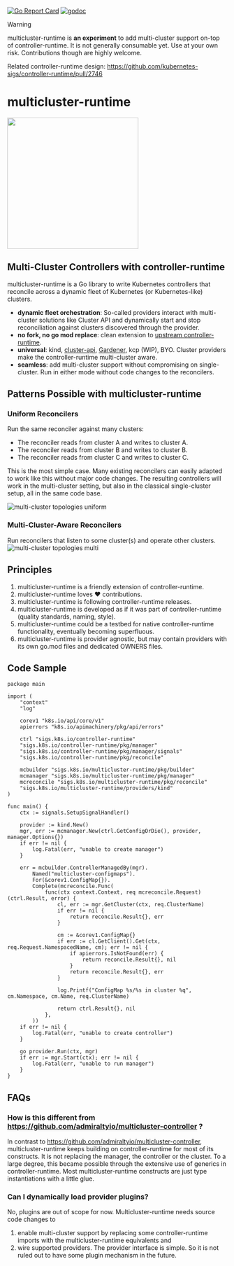 [![Go Report Card](https://goreportcard.com/badge/sigs.k8s.io/multicluster-runtime)](https://goreportcard.com/report/sigs.k8s.io/multicluster-runtime)
[![godoc](https://pkg.go.dev/badge/sigs.k8s.io/multicluster-runtime)](https://pkg.go.dev/sigs.k8s.io/multicluster-runtime)

> [!WARNING]
> multicluster-runtime is **an experiment** to add multi-cluster support on-top of controller-runtime. It is not generally consumable yet. Use at your own risk. Contributions though are highly welcome.
>
> Related controller-runtime design: https://github.com/kubernetes-sigs/controller-runtime/pull/2746

# multicluster-runtime

<img src="./contrib/logo/logo.png" width="300"/>

## Multi-Cluster Controllers with controller-runtime

multicluster-runtime is a Go library to write Kubernetes controllers that reconcile across a dynamic fleet of Kubernetes (or Kubernetes-like) clusters.

- **dynamic fleet orchestration**: So-called providers interact with multi-cluster solutions like Cluster API and dynamically start and stop reconciliation against clusters discovered through the provider.
- **no fork, no go mod replace**: clean extension to [upstream controller-runtime](https://github.com/kubernetes-sigs/controller-runtime).
- **universal**: kind, [cluster-api](https://github.com/kubernetes-sigs/cluster-api), [Gardener](https://gardener.cloud/), kcp (WIP), BYO. Cluster providers make the controller-runtime multi-cluster aware.
- **seamless**: add multi-cluster support without compromising on single-cluster. Run in either mode without code changes to the reconcilers.

## Patterns Possible with multicluster-runtime

### Uniform Reconcilers

Run the same reconciler against many clusters:
- The reconciler reads from cluster A and writes to cluster A.
- The reconciler reads from cluster B and writes to cluster B.
- The reconciler reads from cluster C and writes to cluster C.

This is the most simple case. Many existing reconcilers can easily adapted to work like this without major code changes. The resulting controllers will work in the multi-cluster setting, but also in the classical single-cluster setup, all in the same code base.

![multi-cluster topologies uniform](https://github.com/user-attachments/assets/b91a3aac-6a1c-481e-8961-2f25605aeffe)

### Multi-Cluster-Aware Reconcilers

Run reconcilers that listen to some cluster(s) and operate other clusters.
![multi-cluster topologies multi](https://github.com/user-attachments/assets/d7e37c39-66e3-4912-89ac-5441f0ad5669)

## Principles

1. multicluster-runtime is a friendly extension of controller-runtime.
2. multicluster-runtime loves ❤️ contributions.
3. multicluster-runtime is following controller-runtime releases.
4. multicluster-runtime is developed as if it was part of controller-runtime (quality standards, naming, style).
5. multicluster-runtime could be a testbed for native controller-runtime functionality, eventually becoming superfluous.
6. multicluster-runtime is provider agnostic, but may contain providers with its own go.mod files and dedicated OWNERS files.

## Code Sample

```golang
package main

import (
	"context"
	"log"

	corev1 "k8s.io/api/core/v1"
	apierrors "k8s.io/apimachinery/pkg/api/errors"

	ctrl "sigs.k8s.io/controller-runtime"
	"sigs.k8s.io/controller-runtime/pkg/manager"
	"sigs.k8s.io/controller-runtime/pkg/manager/signals"
	"sigs.k8s.io/controller-runtime/pkg/reconcile"

	mcbuilder "sigs.k8s.io/multicluster-runtime/pkg/builder"
	mcmanager "sigs.k8s.io/multicluster-runtime/pkg/manager"
	mcreconcile "sigs.k8s.io/multicluster-runtime/pkg/reconcile"
	"sigs.k8s.io/multicluster-runtime/providers/kind"
)

func main() {
	ctx := signals.SetupSignalHandler()

	provider := kind.New()
	mgr, err := mcmanager.New(ctrl.GetConfigOrDie(), provider, manager.Options{})
	if err != nil {
		log.Fatal(err, "unable to create manager")
	}

	err = mcbuilder.ControllerManagedBy(mgr).
		Named("multicluster-configmaps").
		For(&corev1.ConfigMap{}).
		Complete(mcreconcile.Func(
			func(ctx context.Context, req mcreconcile.Request) (ctrl.Result, error) {
				cl, err := mgr.GetCluster(ctx, req.ClusterName)
				if err != nil {
					return reconcile.Result{}, err
				}

				cm := &corev1.ConfigMap{}
				if err := cl.GetClient().Get(ctx, req.Request.NamespacedName, cm); err != nil {
					if apierrors.IsNotFound(err) {
						return reconcile.Result{}, nil
					}
					return reconcile.Result{}, err
				}

				log.Printf("ConfigMap %s/%s in cluster %q", cm.Namespace, cm.Name, req.ClusterName)

				return ctrl.Result{}, nil
			},
		))
	if err != nil {
		log.Fatal(err, "unable to create controller")
	}

	go provider.Run(ctx, mgr)
	if err := mgr.Start(ctx); err != nil {
		log.Fatal(err, "unable to run manager")
	}
}
```

## FAQs

### How is this different from https://github.com/admiraltyio/multicluster-controller ?

In contrast to https://github.com/admiraltyio/multicluster-controller, multicluster-runtime keeps building on controller-runtime for most of its constructs. It is not replacing the manager, the controller or the cluster. To a large degree, this became possible through the extensive use of generics in controller-runtime. Most multicluster-runtime constructs are just type instantiations with a little glue.

### Can I dynamically load provider plugins?

No, plugins are out of scope for now. Multicluster-runtime needs source code changes to 
1. enable multi-cluster support by replacing some controller-runtime imports with the multicluster-runtime equivalents and
2. wire supported providers.
The provider interface is simple. So it is not ruled out to have some plugin mechanism in the future.
